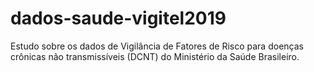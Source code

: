 # dados-saude-vigitel2019
Estudo sobre os dados de Vigilância de Fatores de Risco para doenças crônicas não transmissíveis (DCNT) do Ministério da Saúde Brasileiro.
